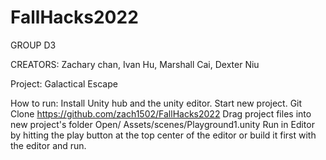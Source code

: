 # FallHacks2022

GROUP D3

CREATORS: Zachary chan, Ivan Hu, Marshall Cai, Dexter Niu

Project: Galactical Escape

How to run:
Install Unity hub and the unity editor. Start new project.
Git Clone https://github.com/zach1502/FallHacks2022
Drag project files into new project's folder
Open/ Assets/scenes/Playground1.unity 
Run in Editor by hitting the play button at the top center of the editor or build it first with the editor and run.
